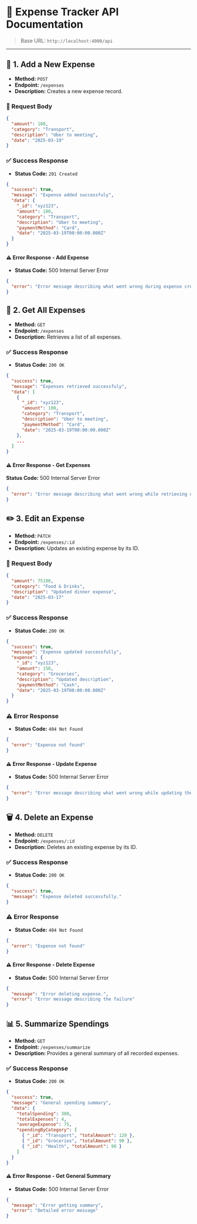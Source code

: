 # 📘 Expense Tracker API Documentation

> Base URL: `http://localhost:4000/api`

---

## 🧾 1. Add a New Expense

- **Method:** `POST`  
- **Endpoint:** `/expenses`  
- **Description:** Creates a new expense record.

### 🔸 Request Body
```json
{
  "amount": 100,
  "category": "Transport",
  "description": "Uber to meeting",
  "date": "2025-03-19"
}
```
### ✅ Success Response

- **Status Code:** `201 Created`

```json
{
  "success": true,
  "message": "Expense added successfuly",
  "data": {
    "_id": "xyz123",
    "amount": 100,
    "category": "Transport",
    "description": "Uber to meeting",
    "paymentMethod": "Card",
    "date": "2025-03-19T00:00:00.000Z"
  }
}
```
#### ⚠️ Error Response - Add Expense
- **Status Code:** 500 Internal Server Error

```json
{
  "error": "Error message describing what went wrong during expense creation"
}
```


## 📄 2. Get All Expenses

- **Method:** `GET`  
- **Endpoint:** `/expenses`  
- **Description:** Retrieves a list of all expenses.

### ✅ Success Response

- **Status Code:** `200 OK`

```json
{
  "success": true,
  "message": "Expenses retrieved successfuly",
  "data": [
    {
      "_id": "xyz123",
      "amount": 100,
      "category": "Transport",
      "description": "Uber to meeting",
      "paymentMethod": "Card",
      "date": "2025-03-19T00:00:00.000Z"
    },
    ...
  ]
}
```

#### ⚠️ Error Response - Get Expenses
**Status Code:** 500 Internal Server Error

```json
{
  "error": "Error message describing what went wrong while retrieving expenses"
}
```

## ✏️ 3. Edit an Expense

- **Method:** `PATCH`  
- **Endpoint:** `/expenses/:id`  
- **Description:** Updates an existing expense by its ID.

### 🔄 Request Body

```json
{
  "amount": 75100,
  "category": "Food & Drinks",
  "description": "Updated dinner expense",
  "date": "2025-03-17"
}
```

### ✅ Success Response

- **Status Code:** `200 OK`

```json
{
  "success": true,
  "message": "Expense updated successfully",
  "expense": {
    "_id": "xyz123",
    "amount": 150,
    "category": "Groceries",
    "description": "Updated description",
    "paymentMethod": "Cash",
    "date": "2025-03-19T00:00:00.000Z"
  }
}
  ```

### ⚠️ Error Response

- **Status Code:** `404 Not Found`

```json
{
  "error": "Expense not found"
}
```

#### ⚠️ Error Response - Update Expense
- **Status Code:** 500 Internal Server Error

```json
{
  "error": "Error message describing what went wrong while updating the expense"
}
```


## 🗑️ 4. Delete an Expense

- **Method:** `DELETE`  
- **Endpoint:** `/expenses/:id`  
- **Description:** Deletes an existing expense by its ID.

### ✅ Success Response

- **Status Code:** `200 OK`

```json
{
  "success": true,
  "message": "Expense deleted successfully."
}
```
### ⚠️ Error Response

- **Status Code:** `404 Not Found`

```json
{
  "error": "Expense not found"
}
```

#### ⚠️ Error Response - Delete Expense
- **Status Code:** 500 Internal Server Error

```json
{
  "message": "Error deleting expense.",
  "error": "Error message describing the failure"
}
```



## 📊 5. Summarize Spendings

- **Method:** `GET`  
- **Endpoint:** `/expenses/summarize`  
- **Description:** Provides a general summary of all recorded expenses.

### ✅ Success Response

- **Status Code:** `200 OK`

```json
{
  "success": true,
  "message": "General spending summary",
  "data": {
    "totalSpending": 300,
    "totalExpenses": 4,
    "averageExpense": 75,
    "spendingByCategory": [
      { "_id": "Transport", "totalAmount": 120 },
      { "_id": "Groceries", "totalAmount": 90 },
      { "_id": "Health", "totalAmount": 90 }
    ]
  }
}
```
#### ⚠️ Error Response - Get General Summary
- **Status Code:** 500 Internal Server Error

```json
{
  "message": "Error getting summary",
  "error": "Detailed error message"
}
```
